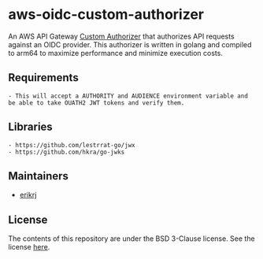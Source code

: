 # aws-oidc-custom-authorizer

An AWS API Gateway [Custom Authorizer](http://docs.aws.amazon.com/apigateway/latest/developerguide/use-custom-authorizer.html) that authorizes API requests against an OIDC provider.
This authorizer is written in golang and compiled to arm64 to maximize performance and minimize execution costs.

## Requirements
    - This will accept a AUTHORITY and AUDIENCE environment variable and be able to take OUATH2 JWT tokens and verify them.

## Libraries
    - https://github.com/lestrrat-go/jwx
    - https://github.com/hkra/go-jwks

## Maintainers

- [erikrj](https://github.com/erikrj)

## License

The contents of this repository are under the BSD 3-Clause license. See the
license [here](https://github.com/truemark/aws-cli-docker/blob/main/LICENSE.txt).
